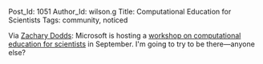 Post_Id: 1051
Author_Id: wilson.g
Title: Computational Education for Scientists
Tags: community, noticed

<p>Via <a href="http://www.cs.hmc.edu/~dodds/">Zachary Dodds</a>: Microsoft is hosting a <a href="http://research.microsoft.com/workshops/cefs2007/">workshop on computational education for scientists</a> in September.  I'm going to try to be there&mdash;anyone else?</p>

